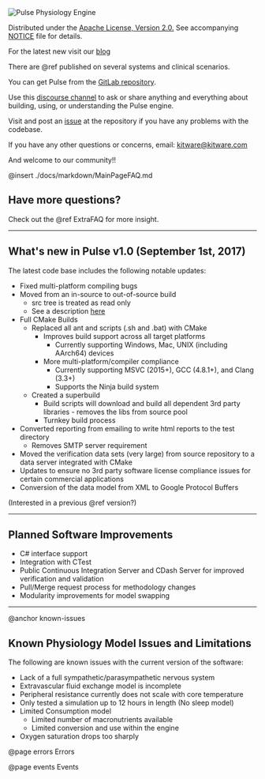 
<img src="./Images/PulseLogo.png" alt="Pulse Physiology Engine">

Distributed under the <a href="https://www.apache.org/licenses/LICENSE-2.0">Apache License, Version 2.0.</a>
See accompanying <a href="https://gitlab.kitware.com/physiology/engine/blob/master/NOTICE">NOTICE</a> file for details.

For the latest new visit our <a href="https://blog.kitware.com/tag/pulse/">blog</a>

There are @ref published on several systems and clinical scenarios. 

You can get Pulse from the <a href="https://gitlab.kitware.com/physiology/engine">GitLab repository</a>.

Use this <a href="https://discourse.kitware.com/c/pulse-physiology-engine">discourse channel</a> 
to ask or share anything and everything about building, using, or understanding the Pulse engine.

Visit and post an <a href="https://gitlab.kitware.com/physiology/engine/issues">issue</a> at the repository if you have any problems with the codebase.

If you have any other questions or concerns, email: kitware@kitware.com

And welcome to our community!!


@insert ./docs/markdown/MainPageFAQ.md

## Have more questions?

Check out the @ref ExtraFAQ for more insight.


- - -

## What's new in Pulse v1.0 (September 1st, 2017)

The latest code base includes the following notable updates:
- Fixed multi-platform compiling bugs
- Moved from an in-source to out-of-source build
  - src tree is treated as read only
  - See a description <a href="https://cmake.org/Wiki/CMake_FAQ#What_is_an_.22out-of-source.22_build.3F">here</a>
- Full CMake Builds
  - Replaced all ant and scripts (.sh and .bat) with CMake
    - Improves build support across all target platforms
      - Currently supporting Windows, Mac, UNIX (including AArch64) devices
    - More multi-platform/compiler compliance
      - Currently supporting MSVC (2015+), GCC (4.8.1+), and Clang (3.3+)
      - Supports the Ninja build system 
  - Created a superbuild
    - Build scripts will download and build all dependent 3rd party libraries - removes the libs from source pool
    - Turnkey build process
- Converted reporting from emailing to write html reports to the test directory
  - Removes SMTP server requirement
- Moved the verification data sets (very large) from source repository to a data server integrated with CMake
- Updates to ensure no 3rd party software license compliance issues for certain commercial applications
- Conversion of the data model from XML to Google Protocol Buffers

(Interested in a previous @ref version?)

- - -

## Planned Software Improvements

- C# interface support
- Integration with CTest
- Public Continuous Integration Server and CDash Server for improved verification and validation
- Pull/Merge request process for methodology changes
- Modularity improvements for model swapping

- - -
@anchor known-issues
## Known Physiology Model Issues and Limitations
The following are known issues with the current version of the software:
- Lack of a full sympathetic/parasympathetic nervous system
- Extravascular fluid exchange model is incomplete
- Peripheral resistance currently does not scale with core temperature
- Only tested a simulation up to 12 hours in length (No sleep model)
- Limited Consumption model
  - Limited number of macronutrients available
  - Limited conversion and use within the engine
- Oxygen saturation drops too sharply


@page errors Errors

@page events Events

